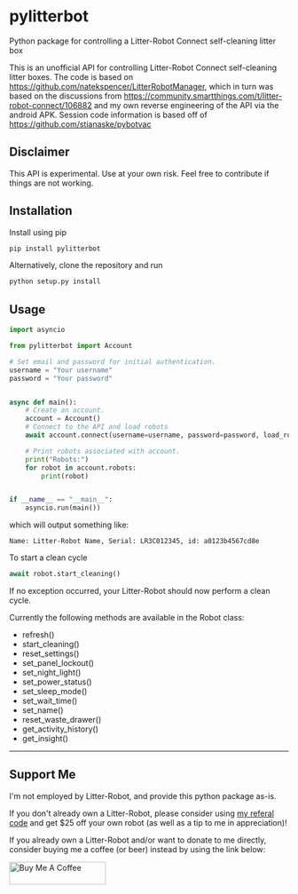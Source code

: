 # pylitterbot

Python package for controlling a Litter-Robot Connect self-cleaning litter box

This is an unofficial API for controlling Litter-Robot Connect self-cleaning litter boxes.
The code is based on https://github.com/natekspencer/LitterRobotManager, which in turn was
based on the discussions from https://community.smartthings.com/t/litter-robot-connect/106882
and my own reverse engineering of the API via the android APK.
Session code information is based off of https://github.com/stianaske/pybotvac

## Disclaimer

This API is experimental. Use at your own risk. Feel free to contribute if things are not working.

## Installation

Install using pip

```bash
pip install pylitterbot
```

Alternatively, clone the repository and run

```bash
python setup.py install
```

## Usage

```python
import asyncio

from pylitterbot import Account

# Set email and password for initial authentication.
username = "Your username"
password = "Your password"


async def main():
    # Create an account.
    account = Account()
    # Connect to the API and load robots
    await account.connect(username=username, password=password, load_robots=True)

    # Print robots associated with account.
    print("Robots:")
    for robot in account.robots:
        print(robot)


if __name__ == "__main__":
    asyncio.run(main())
```

which will output something like:

```
Name: Litter-Robot Name, Serial: LR3C012345, id: a0123b4567cd8e
```

To start a clean cycle

```python
await robot.start_cleaning()
```

If no exception occurred, your Litter-Robot should now perform a clean cycle.

Currently the following methods are available in the Robot class:

- refresh()
- start_cleaning()
- reset_settings()
- set_panel_lockout()
- set_night_light()
- set_power_status()
- set_sleep_mode()
- set_wait_time()
- set_name()
- reset_waste_drawer()
- get_activity_history()
- get_insight()

---

## Support Me

I'm not employed by Litter-Robot, and provide this python package as-is.

If you don't already own a Litter-Robot, please consider using [my referal code](https://www.talkable.com/x/nM6obi) and get $25 off your own robot (as well as a tip to me in appreciation)!

If you already own a Litter-Robot and/or want to donate to me directly, consider buying me a coffee (or beer) instead by using the link below:

<a href="https://www.buymeacoffee.com/natekspencer" target="_blank"><img src="https://cdn.buymeacoffee.com/buttons/default-blue.png" alt="Buy Me A Coffee" height="41" width="174"></a>
